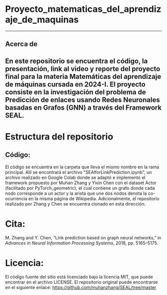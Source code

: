 # Proyecto_matematicas_del_aprendizaje_de_maquinas
---
## Acerca de
En este repositorio se encuentra el código, la presentación, link al video y reporte del proyecto final para la materia Matemáticas del aprendizaje de máquinas cursada en 2024-I. El proyecto consiste en la investigación del problema de Predicción de enlaces usando Redes Neuronales basadas en Grafos (GNN) a través del Framework SEAL.
---
# Estructura del repositorio
## Código:
El código se encuentra en la carpeta que lleva el mismo nombre en la rama principal. Allí se encontrará el archivo "SEAlforLinkPrediction.ipynb", un archivo realizado en Google Colab donde se adaptó e implementó el framework propuesto por Muhan Zhang y Yixin Chen con el dataset Actor (facilitado por PyTorch_geometric), el cual contiene un grafo donde cada nodo corresponde a un actor y la arista que une dos nodos denota la co-ocurrencia en la misma página de Wikipedia.
Adicionalmente, el repositorio realizado por Zhang y Chen se encuentra clonado en esta dirección.

# Cita:
M. Zhang and Y. Chen, “Link prediction based on graph neural networks,”
in *Advances in Neural Information Processing Systems*, 2018, pp. 5165–5175.

# Licencia:
El código fuente del sitio está licenciado bajo la licencia MIT, que puede encontrar en el archivo LICENSE.
El repositorio original puede encontrarse en el siguiente enlace: https://github.com/muhanzhang/SEAL/tree/master
